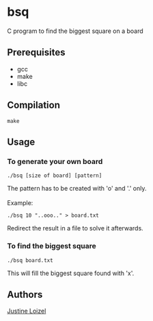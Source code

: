 # bsq
C program to find the biggest square on a board

## Prerequisites

- gcc
- make
- libc

## Compilation

```
make
```

## Usage

### To generate your own board

```
./bsq [size of board] [pattern]
```
The pattern has to be created with 'o' and '.' only.<br />
<br />
Example: 
```
./bsq 10 "..ooo.." > board.txt
```
Redirect the result in a file to solve it afterwards.

### To find the biggest square

```
./bsq board.txt
```
This will fill the biggest square found with 'x'.

## Authors
[Justine Loizel](https://github.com/justineloizel)
